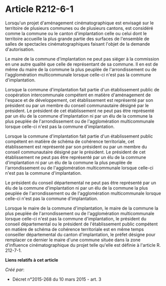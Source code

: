 # Article R212-6-1

Lorsqu'un projet d'aménagement cinématographique est envisagé sur le territoire de plusieurs communes ou de plusieurs
cantons, est considéré comme la commune ou le canton d'implantation celle ou celui dont le territoire accueille la plus
grande partie des surfaces de l'ensemble de salles de spectacles cinématographiques faisant l'objet de la demande
d'autorisation.

Le maire de la commune d'implantation ne peut pas siéger à la commission en une autre qualité que celle de représentant de sa
commune. Il en est de même du maire de la commune la plus peuplée de l'arrondissement ou de l'agglomération multicommunale
lorsque celle-ci n'est pas la commune d'implantation.

Lorsque la commune d'implantation fait partie d'un établissement public de coopération intercommunale compétent en matière
d'aménagement de l'espace et de développement, cet établissement est représenté par son président ou par un membre du conseil
communautaire désigné par le président. Le président de cet établissement ne peut pas être représenté par un élu de la
commune d'implantation ni par un élu de la commune la plus peuplée de l'arrondissement ou de l'agglomération multicommunale
lorsque celle-ci n'est pas la commune d'implantation.

Lorsque la commune d'implantation fait partie d'un établissement public compétent en matière de schéma de cohérence
territoriale, cet établissement est représenté par son président ou par un membre du conseil communautaire désigné par le
président. Le président de cet établissement ne peut pas être représenté par un élu de la commune d'implantation ni par un
élu de la commune la plus peuplée de l'arrondissement ou de l'agglomération multicommunale lorsque celle-ci n'est pas la
commune d'implantation.

Le président du conseil départemental ne peut pas être représenté par un élu de la commune d'implantation ni par un élu de la
commune la plus peuplée de l'arrondissement ou de l'agglomération multicommunale lorsque celle-ci n'est pas la commune
d'implantation.

Lorsque le maire de la commune d'implantation, le maire de la commune la plus peuplée de l'arrondissement ou de
l'agglomération multicommunale lorsque celle-ci n'est pas la commune d'implantation, le président du conseil départemental ou
le président de l'établissement public compétent en matière de schéma de cohérence territoriale est en même temps conseiller
départemental du canton d'implantation, le préfet désigne pour remplacer ce dernier le maire d'une commune située dans la
zone d'influence cinématographique du projet telle qu'elle est définie à l'article R. 212-7-1.

**Liens relatifs à cet article**

_Créé par_:

  - Décret n°2015-268 du 10 mars 2015 - art. 3
